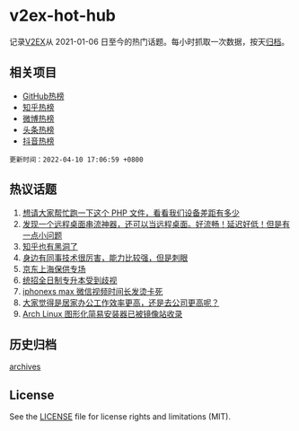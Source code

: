 # v2ex-hot-hub

 记录[V2EX](https://www.v2ex.com/)从 2021-01-06 日至今的热门话题。每小时抓取一次数据，按天[归档](archives)。
 
 ## 相关项目

- [GitHub热榜](https://github.com/lonnyzhang423/github-hot-hub)
- [知乎热榜](https://github.com/lonnyzhang423/zhihu-hot-hub)
- [微博热榜](https://github.com/lonnyzhang423/weibo-hot-hub)
- [头条热榜](https://github.com/lonnyzhang423/toutiao-hot-hub)
- [抖音热榜](https://github.com/lonnyzhang423/douyin-hot-hub)


 `更新时间：2022-04-10 17:06:59 +0800`

## 热议话题

1. [想请大家帮忙跑一下这个 PHP 文件，看看我们设备差距有多少](https://www.v2ex.com/t/845947)
1. [发现一个远程桌面串流神器，还可以当远程桌面。好流畅！延迟好低！但是有一点小问题](https://www.v2ex.com/t/845934)
1. [知乎也有黑洞了](https://www.v2ex.com/t/845930)
1. [身边有同事技术很厉害，能力比较强，但是刺眼](https://www.v2ex.com/t/845931)
1. [京东上海保供专场](https://www.v2ex.com/t/846040)
1. [统招全日制专升本受到歧视](https://www.v2ex.com/t/846076)
1. [iphonexs max 微信视频时间长发烫卡死](https://www.v2ex.com/t/845912)
1. [大家觉得是居家办公工作效率更高，还是去公司更高呢？](https://www.v2ex.com/t/846046)
1. [Arch Linux 图形化简易安装器已被镜像站收录](https://www.v2ex.com/t/846023)

## 历史归档

[archives](archives)

## License

See the [LICENSE](LICENSE) file for license rights and limitations (MIT).
